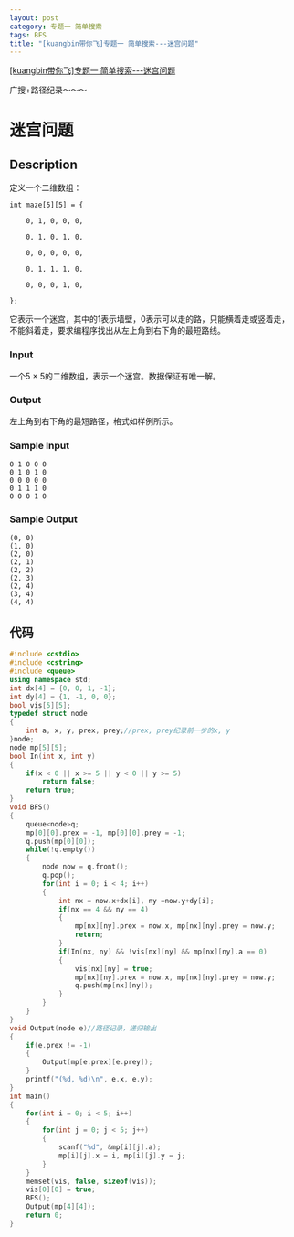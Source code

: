 ```yaml
---
layout: post
category: 专题一 简单搜索 
tags: BFS
title: "[kuangbin带你飞]专题一 简单搜索---迷宫问题"
---
```

[[kuangbin带你飞]专题一 简单搜索---迷宫问题](https://vjudge.net/contest/185807#problem/K)

广搜+路径纪录～～～
<!--more-->
# 迷宫问题 

## Description
定义一个二维数组： 
```
int maze[5][5] = {

    0, 1, 0, 0, 0,

    0, 1, 0, 1, 0,

    0, 0, 0, 0, 0,

    0, 1, 1, 1, 0,

    0, 0, 0, 1, 0,

};
```
它表示一个迷宫，其中的1表示墙壁，0表示可以走的路，只能横着走或竖着走，不能斜着走，要求编程序找出从左上角到右下角的最短路线。
### Input
一个5 × 5的二维数组，表示一个迷宫。数据保证有唯一解。
### Output
左上角到右下角的最短路径，格式如样例所示。
### Sample Input
```
0 1 0 0 0
0 1 0 1 0
0 0 0 0 0
0 1 1 1 0
0 0 0 1 0
```
### Sample Output
```
(0, 0)
(1, 0)
(2, 0)
(2, 1)
(2, 2)
(2, 3)
(2, 4)
(3, 4)
(4, 4)
```

## 代码
```c++
#include <cstdio>
#include <cstring>
#include <queue>
using namespace std;
int dx[4] = {0, 0, 1, -1};
int dy[4] = {1, -1, 0, 0};
bool vis[5][5];
typedef struct node
{
    int a, x, y, prex, prey;//prex, prey纪录前一步的x, y
}node;
node mp[5][5];
bool In(int x, int y)
{
    if(x < 0 || x >= 5 || y < 0 || y >= 5)
        return false;
    return true;
}
void BFS()
{
    queue<node>q;
    mp[0][0].prex = -1, mp[0][0].prey = -1;
    q.push(mp[0][0]);
    while(!q.empty())
    {
        node now = q.front();
        q.pop();
        for(int i = 0; i < 4; i++)
        {
            int nx = now.x+dx[i], ny =now.y+dy[i];
            if(nx == 4 && ny == 4)
            {
                mp[nx][ny].prex = now.x, mp[nx][ny].prey = now.y;
                return;
            }
            if(In(nx, ny) && !vis[nx][ny] && mp[nx][ny].a == 0)
            {
                vis[nx][ny] = true;
                mp[nx][ny].prex = now.x, mp[nx][ny].prey = now.y;
                q.push(mp[nx][ny]);
            }
        }
    }
}
void Output(node e)//路径记录，递归输出
{
    if(e.prex != -1)
    {
        Output(mp[e.prex][e.prey]);
    }
    printf("(%d, %d)\n", e.x, e.y);
}
int main()
{
    for(int i = 0; i < 5; i++)
    {
        for(int j = 0; j < 5; j++)
        {
            scanf("%d", &mp[i][j].a);
            mp[i][j].x = i, mp[i][j].y = j;
        }
    }
    memset(vis, false, sizeof(vis));
    vis[0][0] = true;
    BFS();
    Output(mp[4][4]);
    return 0;
}
```
